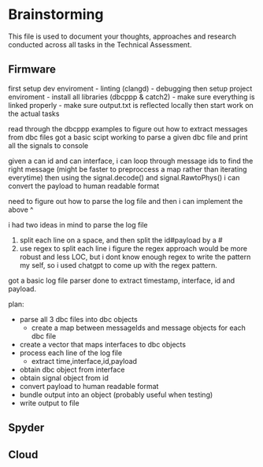 # Brainstorming

This file is used to document your thoughts, approaches and research conducted across all tasks in the Technical Assessment.

## Firmware
first setup dev enviroment
    - linting (clangd)
    - debugging 
then setup project enviroment
    - install all libraries (dbcppp & catch2)
    - make sure everything is linked properly
    - make sure output.txt is reflected locally
then start work on the actual tasks

read through the dbcppp examples to figure out how to extract messages from dbc files
got a basic scipt working to parse a given dbc file and print all the signals to console

given a can id and can interface, i can loop through message ids to find the right message (might be faster to preproccess a map rather than iterating everytime)
then using the signal.decode() and signal.RawtoPhys() i can convert the payload to human readable format

need to figure out how to parse the log file and then i can implement the above ^

i had two ideas in mind to parse the log file
1. split each line on a space, and then split the id#payload by a #
2. use regex to split each line
i figure the regex approach would be more robust and less LOC, but i dont know enough regex to write the pattern my self, so i used chatgpt to come up with the regex pattern.

got a basic log file parser done to extract timestamp, interface, id and payload.

plan:
- parse all 3 dbc files into dbc objects 
    - create a map between messageIds and message objects for each dbc file
- create a vector that maps interfaces to dbc objects
- process each line of the log file
    - extract time,interface,id,payload
- obtain dbc object from interface
- obtain signal object from id 
- convert payload to human readable format
- bundle output into an object (probably useful when testing)
- write output to file 

## Spyder

## Cloud
